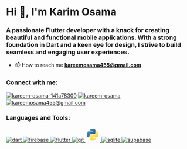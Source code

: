 # Hi 👋, I'm Karim Osama
### A passionate Flutter developer with a knack for creating beautiful and functional mobile applications. With a strong foundation in Dart and a keen eye for design, I strive to build seamless and engaging user experiences.

- 📫 How to reach me **kareemosama455@gmail.com**

### Connect with me:
<p align="left">
<a href="https://linkedin.com/in/kareem-osama-141a78300" target="blank"><img align="center" src="https://raw.githubusercontent.com/rahuldkjain/github-profile-readme-generator/master/src/images/icons/Social/linked-in-alt.svg" alt="kareem-osama-141a78300" height="30" width="40" /></a>
<a href="https://stackoverflow.com/users/23295401/kareem-osama" target="blank"><img align="center" src="https://raw.githubusercontent.com/rahuldkjain/github-profile-readme-generator/master/src/images/icons/Social/stack-overflow.svg" alt="kareem-osama" height="30" width="40" /></a>
<a href="mailto:kareemosama455@gmail.com" target="blank"><img align="center" src="https://www.vectorlogo.zone/logos/gmail/gmail-icon.svg" alt="kareemosama455@gmail.com" height="30" width="40" /></a>
</p>

### Languages and Tools:
<p align="left">
<a href="https://dart.dev" target="_blank" rel="noreferrer"> <img src="https://www.vectorlogo.zone/logos/dartlang/dartlang-icon.svg" alt="dart" width="40" height="40"/> </a>
<a href="https://firebase.google.com/" target="_blank" rel="noreferrer"> <img src="https://www.vectorlogo.zone/logos/firebase/firebase-icon.svg" alt="firebase" width="40" height="40"/> </a>
<a href="https://flutter.dev" target="_blank" rel="noreferrer"> <img src="https://www.vectorlogo.zone/logos/flutterio/flutterio-icon.svg" alt="flutter" width="40" height="40"/> </a>
<a href="https://git-scm.com/" target="_blank" rel="noreferrer"> <img src="https://www.vectorlogo.zone/logos/git-scm/git-scm-icon.svg" alt="git" width="40" height="40"/> </a>
<a href="https://www.python.org" target="_blank" rel="noreferrer"> <img src="https://raw.githubusercontent.com/devicons/devicon/master/icons/python/python-original.svg" alt="python" width="40" height="40"/> </a>
<a href="https://www.sqlite.org/" target="_blank" rel="noreferrer"> <img src="https://www.vectorlogo.zone/logos/sqlite/sqlite-icon.svg" alt="sqlite" width="40" height="40"/> </a>
<a href="https://supabase.io/" target="_blank" rel="noreferrer"> <img src="https://www.vectorlogo.zone/logos/supabase/supabase-icon.svg" alt="supabase" width="40" height="40"/> </a>
</p>
